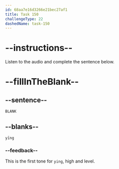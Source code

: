 ```yaml
---
id: 68aa7e16d3266e21bec27af1
title: Task 150
challengeType: 22
dashedName: task-150
---
```


<!-- (Audio) A: yīng -->

# --instructions--

Listen to the audio and complete the sentence below.

# --fillInTheBlank--

## --sentence--

`BLANK`

## --blanks--

`yīng`

### --feedback--

This is the first tone for `ying`, high and level.

